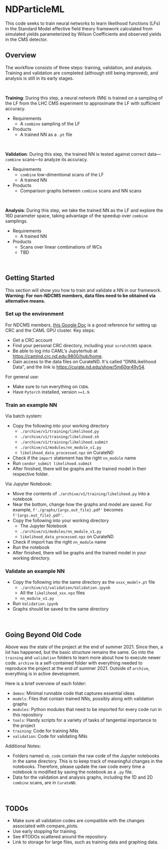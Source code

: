 # NDParticleML

This code seeks to train neural networks to learn likelihood functions (LFs) in the Standard Model effective field theory framework calculated from simulated yields parameterized by Wilson Coefficients and observed yields in the CMS detector.

## Overview

The workflow consists of three steps: training, validation, and analysis. Training and validation are completed (although still being improved), and analysis is still in its early stages.

<br/>

**Training**: During this step, a neural network (NN) is trained on a sampling of the LF from the LHC CMS experiment to approximate the LF with sufficient accuracy.
- Requirements
    - A `combine` sampling of the LF
- Products
    - A trained NN as a `.pt` file

<br/>

**Validation**: During this step, the trained NN is tested against correct data—`combine` scans—to analyze its accuracy.
- Requirements
    - `combine` low-dimentional scans of the LF
    - A trained NN
- Products
    - Comparison graphs between `combine` scans and NN scans

<br/>

**Analysis**: During this step, we take the trained NN as the LF and explore the 16D parameter space, taking advantage of the speedup over `combine` samplings.
- Requirements
    - A trained NN
- Products
    - Scans over linear combinations of WCs
    - TBD

<br/>

## Getting Started

This section will show you how to train and validate a NN in our framework. **Warning: For non-NDCMS members, data files need to be obtained via alternative means.**

### Set up the environment

For NDCMS members, [this Google Doc](https://docs.google.com/document/d/17Ql04YOSVGH9-EYsTJp182Pqw5IB1Lnf1sdQ2B77kgI/edit?usp=sharing) is a good reference for setting up CRC and the CAML GPU cluster. Key steps:
- Get a CRC account
- Find your personal CRC directory, including your `scratch365` space.
- Be able to log into CAML's Jupyterhub at https://camlnd.crc.nd.edu:9800/hub/home.
- Gain access to the data files on CurateND. It's called "DNNLikelihood Data", and the link is https://curate.nd.edu/show/5m60qr49v54.

For general use:
- Make sure to run everything on `CUDA`.
- Have `Pytorch` installed, version `>=1.9`.

### Train an example NN

Via batch system:
- Copy the following into your working directory
    - `./archive/v1/training/likelihood.py`
    - `./archive/v1/training/likelihood.sh`
    - `./archive/v1/training/likelihood.submit`
    - `./archive/v1/modules/nn_module_v1.py`
    - `likelihood_data_processed.npz` on CurateND
- Check if the `import` statement has the right `nn_module` name
- Run `condor_submit likelihood.submit`
- After finished, there will be graphs and the trained model in their respective folder.

Via Jupyter Notebook:
- Move the contents of `./archive/v1/training/likelihood.py` into a notebook
- Near the bottom, change how the graphs and model are saved. For example, `f'./graphs/{args.out_file}.pdf'` becomes `f'{args.out_file}.pdf'`.
- Copy the following into your working directory
    - The Jupyter Notebook
    - `./archive/v1/modules/nn_module_v1.py`
    - `likelihood_data_processed.npz` on CurateND
- Check if import has the right `nn_module` name
- Run the notebook
- After finished, there will be graphs and the trained model in your working directory.

### Validate an example NN
- Copy the following into the same directory as the `xxxx_model+.pt` file
    - `./archive/v1/validation/Validation.ipynb`
    - All the `likelihood_xxx.npz` files
    - `nn_module_v1.py`
- Run `Validation.ipynb`
- Graphs should be saved to the same directory

<br/>

## Going Beyond Old Code

Above was the state of the project at the end of summer 2021. Since then, a lot has happened, but the basic structure remains the same. Go into the `training` and `validation` folders to learn more about how to execute newer code. `archive` is a self-contained folder with everything needed to reproduce the project at the end of summer 2021. Outside of `archive`, everything is in active development.

Here is a brief overview of each folder:
- `demos`: Minimal runnable code that captures essential ideas
- `models`: Files that contain trained NNs, possibly along with validation graphs
- `modules`: Python modules that need to be imported for every code run in this repository
- `tools`: Handy scripts for a variety of tasks of tangential importance to the project
- `training`: Code for training NNs
- `validation`: Code for validating NNs

Additional Notes:
- Folders named `nb_code` contain the raw code of the Jupyter notebooks in the same directory. This is to keep track of meaningful changes in the notebooks. Therefore, please update the raw code every time a notebook is modified by saving the notebook as a `.py` file.
- Data for the validation and analysis graphs, including the 1D and 2D `combine` scans, are in `CurateND`.

<br/>

## TODOs

- Make sure all validation codes are compatible with the changes associated with compare_plots.
- Use early stopping for training.
- See #TODOs scattered around the repository.
- Link to storage for large files, such as training data and graphing data.